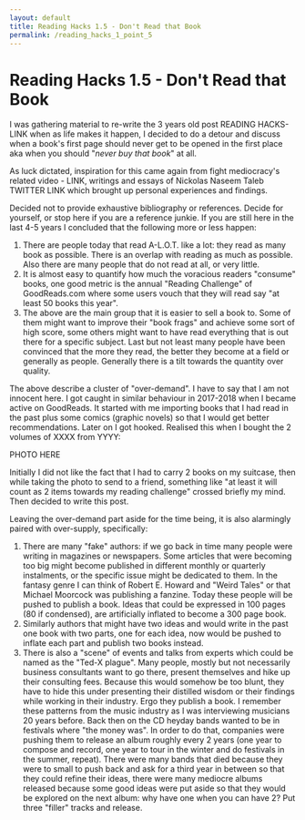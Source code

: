 ```yaml
---
layout: default
title: Reading Hacks 1.5 - Don't Read that Book
permalink: /reading_hacks_1_point_5
---
```


# Reading Hacks 1.5 - Don't Read that Book

I was gathering material to re-write the 3 years old post READING HACKS-LINK
when as life makes it happen, I decided to do a detour and discuss when a book's
first page should never get to be opened in the first place aka when you
should "*never buy that book*" at all.

As luck dictated, inspiration for this came again from fight mediocracy's
related video - LINK, writings and essays of Nickolas Naseem Taleb TWITTER LINK
which brought up personal experiences and findings.

Decided not to provide exhaustive bibliography or references. Decide for
yourself, or stop here if you are a reference junkie. If you are still here
in the last 4-5 years I concluded that the following more or less happen:

1.  There are people today that read A-L.O.T. like a lot: they read as many
book as possible. There is an overlap with reading as much as possible. Also
there are many people that do not read at all, or very little.
2.  It is almost easy to quantify how much the voracious readers "consume"
books, one good metric is the annual "Reading Challenge" of GoodReads.com where
some users vouch that they will read say "at least 50 books this year".
3.  The above are the main group that it is easier to sell a book to. Some of
them might want to improve their "book frags" and achieve some sort of high
score, some others might want to have read everything that is out there for
a specific subject. Last but not least many people have been convinced that
the more they read, the better they become at a field or generally as people.
Generally there is a tilt towards the quantity over quality.

The above describe a cluster of "over-demand". I have to say that I am not
innocent here. I got caught in similar behaviour in 2017-2018 when I became
active on GoodReads. It started with me importing books that I had read in the
past plus some comics (graphic novels) so that I would get better
recommendations. Later on I got hooked. Realised this when I bought the 2
volumes of XXXX from YYYY:

PHOTO HERE

Initially I did not like the fact that I had to carry 2 books on my suitcase,
then while taking the photo to send to a friend, something like
"at least it will count as 2 items towards my reading challenge" crossed
briefly my mind. Then decided to write this post.

Leaving the over-demand part aside for the time being, it is also alarmingly
paired with over-supply, specifically:

1.  There are many "fake" authors: if we go back in time many people were
writing in magazines or newspapers. Some articles that were becoming too big
might become published in different monthly or quarterly instalments, or the
specific issue might be dedicated to them. In the fantasy genre I can think of
Robert E. Howard and "Weird Tales" or that Michael Moorcock was publishing a
fanzine. Today these people will be pushed to publish a book. Ideas that could
be expressed in 100 pages (80 if condensed), are artificially inflated to
become a 300 page book.
2.  Similarly authors that might have two ideas and would write in the past one
book with two parts, one for each idea, now would be pushed to inflate each
part and publish two books instead.
3.  There is also a "scene" of events and talks from experts which could be
named as the "Ted-X plague". Many people, mostly  but not necessarily business
consultants want to go there, present themselves and hike up their consulting
fees. Because this would somehow be too blunt, they have to hide this under
presenting their distilled wisdom or their findings while working in their
industry. Ergo they publish a book.
  I remember these patterns from the music industry as I was interviewing
musicians 20 years before. Back then on the CD heyday bands wanted to be in
festivals where "the money was". In order to do that, companies were pushing
them to release an album roughly every 2 years (one year to compose and record,
one year to tour in the winter and do festivals in the summer, repeat). There
were many bands that died because they were to small to push back and ask for
a third year in between so that they could refine their ideas, there were many
mediocre albums released because some good ideas were put aside so that they
would be explored on the next album: why have one when you can have 2? Put
three "filler" tracks and release.

